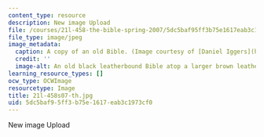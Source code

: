 ```yaml
---
content_type: resource
description: New image Upload
file: /courses/21l-458-the-bible-spring-2007/5dc5baf95ff3b75e1617eab3c1973cf0_21l-458s07-th.jpg
file_type: image/jpeg
image_metadata:
  caption: A copy of an old Bible. (Image courtesy of [Daniel Iggers](http://www.flickr.com/photos/fortinbras/).)
  credit: ''
  image-alt: An old black leatherbound Bible atop a larger brown leatherbound book.
learning_resource_types: []
ocw_type: OCWImage
resourcetype: Image
title: 21l-458s07-th.jpg
uid: 5dc5baf9-5ff3-b75e-1617-eab3c1973cf0
---
```

New image Upload

